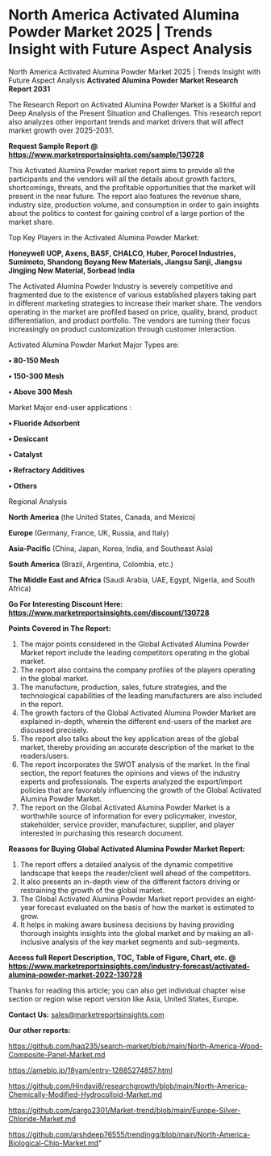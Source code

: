# North America Activated Alumina Powder Market 2025 | Trends Insight with Future Aspect Analysis
 North America Activated Alumina Powder Market 2025 | Trends Insight with Future Aspect Analysis
<strong>Activated Alumina Powder Market Research Report 2031</strong>

The Research Report on Activated Alumina Powder Market is a Skillful and Deep Analysis of the Present Situation and Challenges. This research report also analyzes other important trends and market drivers that will affect market growth over 2025-2031.

<strong>Request Sample Report @ <a href=https://www.marketreportsinsights.com/sample/130728>https://www.marketreportsinsights.com/sample/130728</a></strong>

This Activated Alumina Powder market report aims to provide all the participants and the vendors will all the details about growth factors, shortcomings, threats, and the profitable opportunities that the market will present in the near future. The report also features the revenue share, industry size, production volume, and consumption in order to gain insights about the politics to contest for gaining control of a large portion of the market share.

Top Key Players in the Activated Alumina Powder Market:

<strong>Honeywell UOP, Axens, BASF, CHALCO, Huber, Porocel Industries, Sumimoto, Shandong Boyang New Materials, Jiangsu Sanji, Jiangsu Jingjing New Material, Sorbead India</strong>

The Activated Alumina Powder Industry is severely competitive and fragmented due to the existence of various established players taking part in different marketing strategies to increase their market share. The vendors operating in the market are profiled based on price, quality, brand, product differentiation, and product portfolio. The vendors are turning their focus increasingly on product customization through customer interaction.

Activated Alumina Powder Market Major Types are:

<strong>• 80-150 Mesh

• 150-300 Mesh

• Above 300 Mesh</strong>

Market Major end-user applications :

<strong>• Fluoride Adsorbent

• Desiccant

• Catalyst

• Refractory Additives

• Others</strong>

Regional Analysis

</u><strong><b>North America</b></strong> (the United States, Canada, and Mexico)

<strong><b>Europe </b></strong>(Germany, France, UK, Russia, and Italy)

<strong><b>Asia-Pacific</b></strong> (China, Japan, Korea, India, and Southeast Asia)

<strong><b>South America</b></strong> (Brazil, Argentina, Colombia, etc.)

<strong><b>The Middle East and Africa</b></strong> (Saudi Arabia, UAE, Egypt, Nigeria, and South Africa)

<strong>Go For Interesting Discount Here: <a href=https://www.marketreportsinsights.com/discount/130728>https://www.marketreportsinsights.com/discount/130728</a></strong>

<strong>Points Covered in The Report:</strong>
<ol>
  <li>The major points considered in the Global Activated Alumina Powder Market report include the leading competitors operating in the global market.</li>
  <li>The report also contains the company profiles of the players operating in the global market.</li>
  <li>The manufacture, production, sales, future strategies, and the technological capabilities of the leading manufacturers are also included in the report.</li>
  <li>The growth factors of the Global Activated Alumina Powder Market are explained in-depth, wherein the different end-users of the market are discussed precisely.</li>
  <li>The report also talks about the key application areas of the global market, thereby providing an accurate description of the market to the readers/users.</li>
  <li>The report incorporates the SWOT analysis of the market. In the final section, the report features the opinions and views of the industry experts and professionals. The experts analyzed the export/import policies that are favorably influencing the growth of the Global Activated Alumina Powder Market.</li>
  <li>The report on the Global Activated Alumina Powder Market is a worthwhile source of information for every policymaker, investor, stakeholder, service provider, manufacturer, supplier, and player interested in purchasing this research document.</li>
</ol>
<strong>Reasons for Buying Global Activated Alumina Powder Market Report:</strong>

<ol>
  <li>The report offers a detailed analysis of the dynamic competitive landscape that keeps the reader/client well ahead of the competitors.</li>
  <li>It also presents an in-depth view of the different factors driving or restraining the growth of the global market.</li>
  <li>The Global Activated Alumina Powder Market report provides an eight-year forecast evaluated on the basis of how the market is estimated to grow.</li>
  <li>It helps in making aware business decisions by having providing thorough insights insights into the global market and by making an all-inclusive analysis of the key market segments and sub-segments.</li>
</ol>
<strong>Access full Report Description, TOC, Table of Figure, Chart, etc. @ <a href=https://www.marketreportsinsights.com/industry-forecast/activated-alumina-powder-market-2022-130728>https://www.marketreportsinsights.com/industry-forecast/activated-alumina-powder-market-2022-130728</a></strong>


Thanks for reading this article; you can also get individual chapter wise section or region wise report version like Asia, United States, Europe.

<strong>Contact Us:</strong>
sales@marketreportsinsights.com

<strong>Our other reports:</strong>

<a href=https://github.com/haq235/search-market/blob/main/North-America-Wood-Composite-Panel-Market.md>https://github.com/haq235/search-market/blob/main/North-America-Wood-Composite-Panel-Market.md</a>

<a href=https://ameblo.jp/18yam/entry-12885274857.html>https://ameblo.jp/18yam/entry-12885274857.html</a>

<a href=https://github.com/Hindavi8/researchgrowth/blob/main/North-America-Chemically-Modified-Hydrocolloid-Market.md>https://github.com/Hindavi8/researchgrowth/blob/main/North-America-Chemically-Modified-Hydrocolloid-Market.md</a>

<a href=https://github.com/cargo2301/Market-trend/blob/main/Europe-Silver-Chloride-Market.md>https://github.com/cargo2301/Market-trend/blob/main/Europe-Silver-Chloride-Market.md</a>

<a href=https://github.com/arshdeep76555/trendingg/blob/main/North-America-Biological-Chip-Market.md>https://github.com/arshdeep76555/trendingg/blob/main/North-America-Biological-Chip-Market.md</a>"
